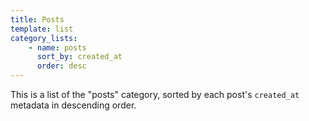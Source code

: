 ```yaml
---
title: Posts
template: list
category_lists:
    - name: posts
      sort_by: created_at
      order: desc
---
```


This is a list of the "posts" category, sorted by each post's `created_at` metadata in descending order.

